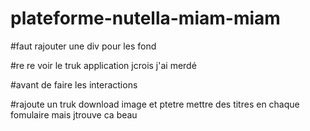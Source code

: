 # plateforme-nutella-miam-miam

#faut rajouter une div pour les fond

#re re voir le truk application jcrois j'ai merdé

#avant de faire les interactions

#rajoute un truk download image et ptetre mettre des titres en chaque fomulaire mais jtrouve ca beau
